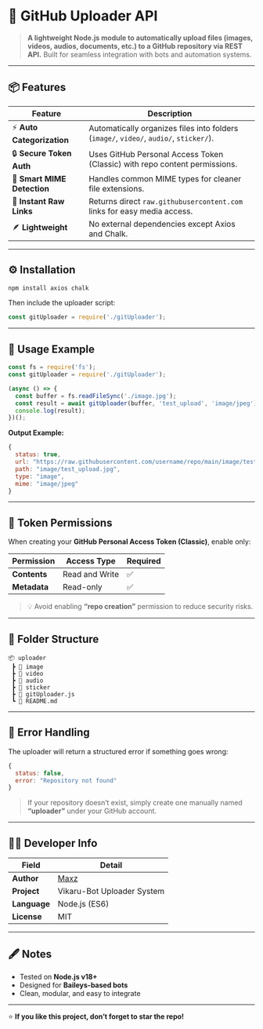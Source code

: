 
# 🚀 GitHub Uploader API

> **A lightweight Node.js module to automatically upload files (images, videos, audios, documents, etc.) to a GitHub repository via REST API.**
> Built for seamless integration with bots and automation systems.

---

## 📦 Features

| Feature | Description |
|----------|--------------|
| ⚡ **Auto Categorization** | Automatically organizes files into folders (`image/`, `video/`, `audio/`, `sticker/`). |
| 🔒 **Secure Token Auth** | Uses GitHub Personal Access Token (Classic) with repo content permissions. |
| 🧠 **Smart MIME Detection** | Handles common MIME types for cleaner file extensions. |
| 💾 **Instant Raw Links** | Returns direct `raw.githubusercontent.com` links for easy media access. |
| 🪶 **Lightweight** | No external dependencies except Axios and Chalk. |

---

## ⚙️ Installation

```bash
npm install axios chalk
```

Then include the uploader script:

```js
const gitUploader = require('./gitUploader');
```

---

## 🚀 Usage Example

```js
const fs = require('fs');
const gitUploader = require('./gitUploader');

(async () => {
  const buffer = fs.readFileSync('./image.jpg');
  const result = await gitUploader(buffer, 'test_upload', 'image/jpeg');
  console.log(result);
})();
```

**Output Example:**
```js
{
  status: true,
  url: "https://raw.githubusercontent.com/username/repo/main/image/test_upload.jpg",
  path: "image/test_upload.jpg",
  type: "image",
  mime: "image/jpeg"
}
```

---

## 🔐 Token Permissions

When creating your **GitHub Personal Access Token (Classic)**, enable only:

| Permission | Access Type | Required |
|-------------|--------------|----------|
| **Contents** | Read and Write | ✅ |
| **Metadata** | Read-only | ✅ |

> 💡 Avoid enabling **“repo creation”** permission to reduce security risks.

---

## 📁 Folder Structure

```
📦 uploader
 ┣ 📂 image
 ┣ 📂 video
 ┣ 📂 audio
 ┣ 📂 sticker
 ┣ 📜 gitUploader.js
 ┗ 📜 README.md
```

---

## 🧩 Error Handling

The uploader will return a structured error if something goes wrong:

```js
{
  status: false,
  error: "Repository not found"
}
```

> If your repository doesn’t exist, simply create one manually named **“uploader”** under your GitHub account.

---

## 🧑‍💻 Developer Info

| Field | Detail |
|--------|--------|
| **Author** | [Maxz](https://linktr.ee/dcodemaxz) |
| **Project** | Vikaru-Bot Uploader System |
| **Language** | Node.js (ES6) |
| **License** | MIT |

---

## 🖋️ Notes

- Tested on **Node.js v18+**
- Designed for **Baileys-based bots**
- Clean, modular, and easy to integrate

---

⭐ **If you like this project, don’t forget to star the repo!**

